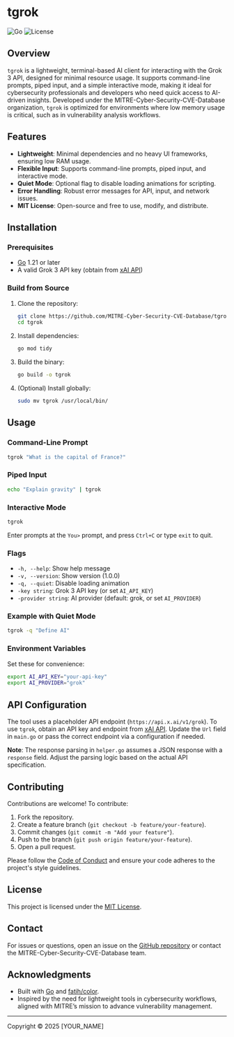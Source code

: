 # tgrok

![Go](https://img.shields.io/badge/Go-1.21-blue)
![License](https://img.shields.io/badge/License-MIT-green)

## Overview

`tgrok` is a lightweight, terminal-based AI client for interacting with the Grok 3 API, designed for minimal resource usage. It supports command-line prompts, piped input, and a simple interactive mode, making it ideal for cybersecurity professionals and developers who need quick access to AI-driven insights. Developed under the MITRE-Cyber-Security-CVE-Database organization, `tgrok` is optimized for environments where low memory usage is critical, such as in vulnerability analysis workflows.

## Features

- **Lightweight**: Minimal dependencies and no heavy UI frameworks, ensuring low RAM usage.
- **Flexible Input**: Supports command-line prompts, piped input, and interactive mode.
- **Quiet Mode**: Optional flag to disable loading animations for scripting.
- **Error Handling**: Robust error messages for API, input, and network issues.
- **MIT License**: Open-source and free to use, modify, and distribute.

## Installation

### Prerequisites

- [Go](https://golang.org/dl/) 1.21 or later
- A valid Grok 3 API key (obtain from [xAI API](https://x.ai/api))

### Build from Source

1. Clone the repository:
   ```bash
   git clone https://github.com/MITRE-Cyber-Security-CVE-Database/tgrok.git
   cd tgrok
   ```

2. Install dependencies:
   ```bash
   go mod tidy
   ```

3. Build the binary:
   ```bash
   go build -o tgrok
   ```

4. (Optional) Install globally:
   ```bash
   sudo mv tgrok /usr/local/bin/
   ```

## Usage

### Command-Line Prompt
```bash
tgrok "What is the capital of France?"
```

### Piped Input
```bash
echo "Explain gravity" | tgrok
```

### Interactive Mode
```bash
tgrok
```
Enter prompts at the `You>` prompt, and press `Ctrl+C` or type `exit` to quit.

### Flags
- `-h, --help`: Show help message
- `-v, --version`: Show version (1.0.0)
- `-q, --quiet`: Disable loading animation
- `-key string`: Grok 3 API key (or set `AI_API_KEY`)
- `-provider string`: AI provider (default: grok, or set `AI_PROVIDER`)

### Example with Quiet Mode
```bash
tgrok -q "Define AI"
```

### Environment Variables
Set these for convenience:
```bash
export AI_API_KEY="your-api-key"
export AI_PROVIDER="grok"
```

## API Configuration

The tool uses a placeholder API endpoint (`https://api.x.ai/v1/grok`). To use `tgrok`, obtain an API key and endpoint from [xAI API](https://x.ai/api). Update the `Url` field in `main.go` or pass the correct endpoint via a configuration if needed.

**Note**: The response parsing in `helper.go` assumes a JSON response with a `response` field. Adjust the parsing logic based on the actual API specification.

## Contributing

Contributions are welcome! To contribute:
1. Fork the repository.
2. Create a feature branch (`git checkout -b feature/your-feature`).
3. Commit changes (`git commit -m "Add your feature"`).
4. Push to the branch (`git push origin feature/your-feature`).
5. Open a pull request.

Please follow the [Code of Conduct](CODE_OF_CONDUCT.md) and ensure your code adheres to the project's style guidelines.

## License

This project is licensed under the [MIT License](LICENSE).

## Contact

For issues or questions, open an issue on the [GitHub repository](https://github.com/MITRE-Cyber-Security-CVE-Database/tgrok) or contact the MITRE-Cyber-Security-CVE-Database team.

## Acknowledgments

- Built with [Go](https://golang.org/) and [fatih/color](https://github.com/fatih/color).
- Inspired by the need for lightweight tools in cybersecurity workflows, aligned with MITRE’s mission to advance vulnerability management.[](https://github.com/MITRE-Cyber-Security-CVE-Database/mitre-cve-database)

---
Copyright © 2025 [YOUR_NAME]